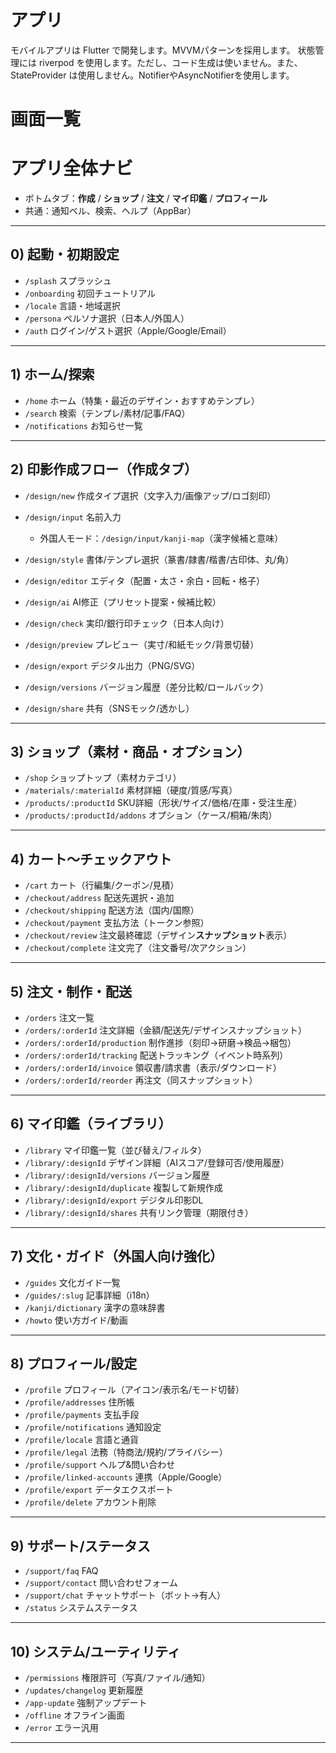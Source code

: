 # アプリ
モバイルアプリは Flutter で開発します。MVVMパターンを採用します。
状態管理には riverpod を使用します。ただし、コード生成は使いません。また、StateProvider は使用しません。NotifierやAsyncNotifierを使用します。


# 画面一覧

# アプリ全体ナビ

* ボトムタブ：**作成** / **ショップ** / **注文** / **マイ印鑑** / **プロフィール**
* 共通：通知ベル、検索、ヘルプ（AppBar）

---

## 0) 起動・初期設定

* `/splash` スプラッシュ
* `/onboarding` 初回チュートリアル
* `/locale` 言語・地域選択
* `/persona` ペルソナ選択（日本人/外国人）
* `/auth` ログイン/ゲスト選択（Apple/Google/Email）

---

## 1) ホーム/探索

* `/home` ホーム（特集・最近のデザイン・おすすめテンプレ）
* `/search` 検索（テンプレ/素材/記事/FAQ）
* `/notifications` お知らせ一覧

---

## 2) 印影作成フロー（作成タブ）

* `/design/new` 作成タイプ選択（文字入力/画像アップ/ロゴ刻印）
* `/design/input` 名前入力

  * 外国人モード：`/design/input/kanji-map`（漢字候補と意味）
* `/design/style` 書体/テンプレ選択（篆書/隷書/楷書/古印体、丸/角）
* `/design/editor` エディタ（配置・太さ・余白・回転・格子）
* `/design/ai` AI修正（プリセット提案・候補比較）
* `/design/check` 実印/銀行印チェック（日本人向け）
* `/design/preview` プレビュー（実寸/和紙モック/背景切替）
* `/design/export` デジタル出力（PNG/SVG）
* `/design/versions` バージョン履歴（差分比較/ロールバック）
* `/design/share` 共有（SNSモック/透かし）

---

## 3) ショップ（素材・商品・オプション）

* `/shop` ショップトップ（素材カテゴリ）
* `/materials/:materialId` 素材詳細（硬度/質感/写真）
* `/products/:productId` SKU詳細（形状/サイズ/価格/在庫・受注生産）
* `/products/:productId/addons` オプション（ケース/桐箱/朱肉）

---

## 4) カート〜チェックアウト

* `/cart` カート（行編集/クーポン/見積）
* `/checkout/address` 配送先選択・追加
* `/checkout/shipping` 配送方法（国内/国際）
* `/checkout/payment` 支払方法（トークン参照）
* `/checkout/review` 注文最終確認（デザイン**スナップショット**表示）
* `/checkout/complete` 注文完了（注文番号/次アクション）

---

## 5) 注文・制作・配送

* `/orders` 注文一覧
* `/orders/:orderId` 注文詳細（金額/配送先/デザインスナップショット）
* `/orders/:orderId/production` 制作進捗（刻印→研磨→検品→梱包）
* `/orders/:orderId/tracking` 配送トラッキング（イベント時系列）
* `/orders/:orderId/invoice` 領収書/請求書（表示/ダウンロード）
* `/orders/:orderId/reorder` 再注文（同スナップショット）

---

## 6) マイ印鑑（ライブラリ）

* `/library` マイ印鑑一覧（並び替え/フィルタ）
* `/library/:designId` デザイン詳細（AIスコア/登録可否/使用履歴）
* `/library/:designId/versions` バージョン履歴
* `/library/:designId/duplicate` 複製して新規作成
* `/library/:designId/export` デジタル印影DL
* `/library/:designId/shares` 共有リンク管理（期限付き）

---

## 7) 文化・ガイド（外国人向け強化）

* `/guides` 文化ガイド一覧
* `/guides/:slug` 記事詳細（i18n）
* `/kanji/dictionary` 漢字の意味辞書
* `/howto` 使い方ガイド/動画

---

## 8) プロフィール/設定

* `/profile` プロフィール（アイコン/表示名/モード切替）
* `/profile/addresses` 住所帳
* `/profile/payments` 支払手段
* `/profile/notifications` 通知設定
* `/profile/locale` 言語と通貨
* `/profile/legal` 法務（特商法/規約/プライバシー）
* `/profile/support` ヘルプ&問い合わせ
* `/profile/linked-accounts` 連携（Apple/Google）
* `/profile/export` データエクスポート
* `/profile/delete` アカウント削除

---

## 9) サポート/ステータス

* `/support/faq` FAQ
* `/support/contact` 問い合わせフォーム
* `/support/chat` チャットサポート（ボット→有人）
* `/status` システムステータス

---

## 10) システム/ユーティリティ

* `/permissions` 権限許可（写真/ファイル/通知）
* `/updates/changelog` 更新履歴
* `/app-update` 強制アップデート
* `/offline` オフライン画面
* `/error` エラー汎用

---

